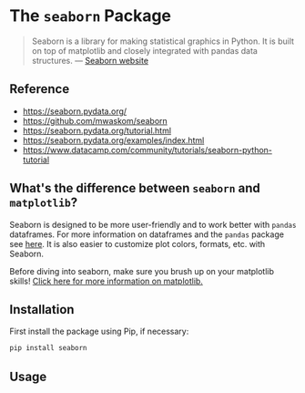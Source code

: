# The `seaborn` Package

> Seaborn is a library for making statistical graphics in Python. It is built on top of matplotlib and closely integrated with pandas data structures. — [Seaborn website](https://seaborn.pydata.org/)

## Reference

+ https://seaborn.pydata.org/
+ https://github.com/mwaskom/seaborn
+ https://seaborn.pydata.org/tutorial.html
+ https://seaborn.pydata.org/examples/index.html
+ https://www.datacamp.com/community/tutorials/seaborn-python-tutorial

## What's the difference between `seaborn` and `matplotlib`?

Seaborn is designed to be more user-friendly and to work better with `pandas` dataframes. For more information on dataframes and the `pandas` package see [here](https://github.com/prof-rossetti/intro-to-python/blob/master/notes/python/packages/pandas.md). It is also easier to customize plot colors, formats, etc. with Seaborn.

Before diving into seaborn, make sure you brush up on your matplotlib skills! [Click here for more information on matplotlib.](https://github.com/prof-rossetti/intro-to-python/blob/master/notes/python/packages/matplotlib.md)

## Installation

First install the package using Pip, if necessary:

```sh
pip install seaborn
```

## Usage

